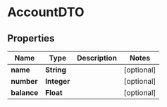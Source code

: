 
# AccountDTO

## Properties
Name | Type | Description | Notes
------------ | ------------- | ------------- | -------------
**name** | **String** |  |  [optional]
**number** | **Integer** |  |  [optional]
**balance** | **Float** |  |  [optional]



